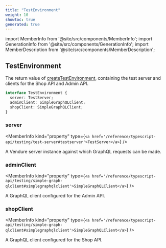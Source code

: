 ```yaml
---
title: "TestEnvironment"
weight: 10
showtoc: true
generated: true
---
```

<!-- This file was generated from the Vendure source. Do not modify. Instead, re-run the "docs:build" script -->
import MemberInfo from '@site/src/components/MemberInfo';
import GenerationInfo from '@site/src/components/GenerationInfo';
import MemberDescription from '@site/src/components/MemberDescription';


## TestEnvironment

<GenerationInfo sourceFile="packages/testing/src/create-test-environment.ts" sourceLine="13" packageName="@vendure/testing" />

The return value of <a href='/reference/typescript-api/testing/create-test-environment#createtestenvironment'>createTestEnvironment</a>, containing the test server
and clients for the Shop API and Admin API.

```ts title="Signature"
interface TestEnvironment {
  server: TestServer;
  adminClient: SimpleGraphQLClient;
  shopClient: SimpleGraphQLClient;
}
```

<div className="members-wrapper">

### server

<MemberInfo kind="property" type={`<a href='/reference/typescript-api/testing/test-server#testserver'>TestServer</a>`}   />

A Vendure server instance against which GraphQL requests can be made.
### adminClient

<MemberInfo kind="property" type={`<a href='/reference/typescript-api/testing/simple-graph-qlclient#simplegraphqlclient'>SimpleGraphQLClient</a>`}   />

A GraphQL client configured for the Admin API.
### shopClient

<MemberInfo kind="property" type={`<a href='/reference/typescript-api/testing/simple-graph-qlclient#simplegraphqlclient'>SimpleGraphQLClient</a>`}   />

A GraphQL client configured for the Shop API.


</div>
